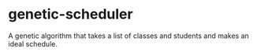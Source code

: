 # genetic-scheduler
A genetic algorithm that takes a list of classes and students and makes an ideal schedule. 
